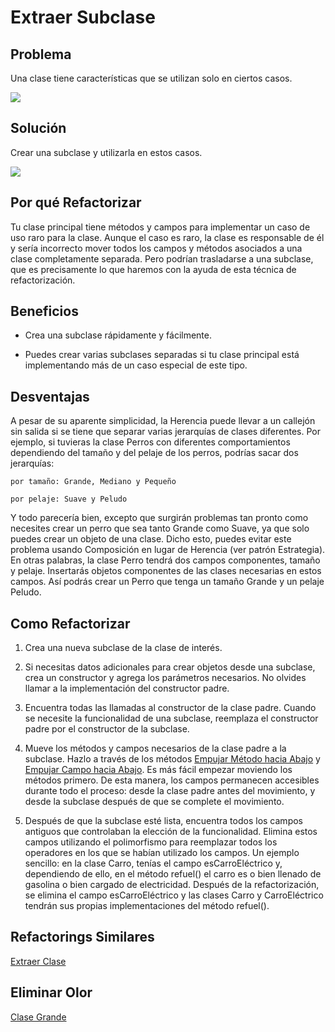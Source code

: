 # Extraer Subclase

## Problema

Una clase tiene características que se utilizan solo en ciertos casos.

![](https://refactoring.guru/images/refactoring/diagrams/Extract%20Subclass%20-%20Before.png)

## Solución

Crear una subclase y utilizarla en estos casos.

![](https://refactoring.guru/images/refactoring/diagrams/Extract%20Subclass%20-%20After.png)

## Por qué Refactorizar

Tu clase principal tiene métodos y campos para implementar un caso de uso raro para la clase. Aunque el caso es raro, 
la clase es responsable de él y sería incorrecto mover todos los campos y métodos asociados a una clase completamente 
separada. Pero podrían trasladarse a una subclase, que es precisamente lo que haremos con la ayuda de esta técnica de 
refactorización.

## Beneficios

* Crea una subclase rápidamente y fácilmente.

* Puedes crear varias subclases separadas si tu clase principal está implementando más de un caso especial de este tipo.

## Desventajas

A pesar de su aparente simplicidad, la Herencia puede llevar a un callejón sin salida si se tiene que separar varias 
jerarquías de clases diferentes. Por ejemplo, si tuvieras la clase Perros con diferentes comportamientos dependiendo del 
tamaño y del pelaje de los perros, podrías sacar dos jerarquías:

    por tamaño: Grande, Mediano y Pequeño

    por pelaje: Suave y Peludo

Y todo parecería bien, excepto que surgirán problemas tan pronto como necesites crear un perro que sea tanto Grande como 
Suave, ya que solo puedes crear un objeto de una clase. Dicho esto, puedes evitar este problema usando Composición en 
lugar de Herencia (ver patrón Estrategia). En otras palabras, la clase Perro tendrá dos campos componentes, tamaño y 
pelaje. Insertarás objetos componentes de las clases necesarias en estos campos. Así podrás crear un Perro que tenga un 
tamaño Grande y un pelaje Peludo.

## Como Refactorizar

1. Crea una nueva subclase de la clase de interés.

2. Si necesitas datos adicionales para crear objetos desde una subclase, crea un constructor y agrega los parámetros 
necesarios. No olvides llamar a la implementación del constructor padre.

3. Encuentra todas las llamadas al constructor de la clase padre. Cuando se necesite la funcionalidad de una subclase, 
reemplaza el constructor padre por el constructor de la subclase.

4. Mueve los métodos y campos necesarios de la clase padre a la subclase. Hazlo a través de los métodos [Empujar Método 
hacia Abajo](PushDownMethod.ms) y [Empujar Campo hacia Abajo](PushDownField.md). Es más fácil empezar moviendo los 
métodos primero. De esta manera, los campos permanecen accesibles durante todo el proceso: desde la clase padre antes 
del movimiento, y desde la subclase después de que se complete el movimiento.

5. Después de que la subclase esté lista, encuentra todos los campos antiguos que controlaban la elección de la 
funcionalidad. Elimina estos campos utilizando el polimorfismo para reemplazar todos los operadores en los que se 
habían utilizado los campos. Un ejemplo sencillo: en la clase Carro, tenías el campo esCarroEléctrico y, dependiendo 
de ello, en el método refuel() el carro es o bien llenado de gasolina o bien cargado de electricidad. Después de la 
refactorización, se elimina el campo esCarroEléctrico y las clases Carro y CarroEléctrico tendrán sus propias 
implementaciones del método refuel().

## Refactorings Similares

[Extraer Clase](ExtractClass)

## Eliminar Olor

[Clase Grande](../CodeSmell/LargeClass.md)




